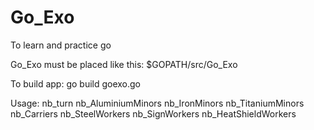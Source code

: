 # Go_Exo
To learn and practice go

Go_Exo must be placed like this: $GOPATH/src/Go_Exo

To build app: go build goexo.go


Usage: nb_turn nb_AluminiumMinors nb_IronMinors nb_TitaniumMinors nb_Carriers nb_SteelWorkers nb_SignWorkers nb_HeatShieldWorkers
